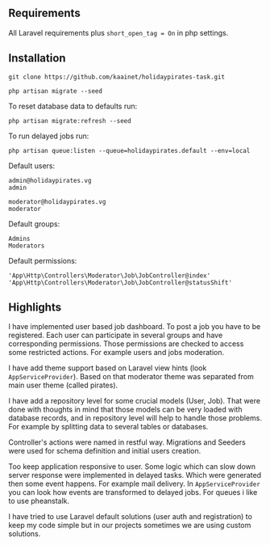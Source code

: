 ## Requirements

All Laravel requirements plus `short_open_tag = On` in php settings.

## Installation

    git clone https://github.com/kaainet/holidaypirates-task.git

    php artisan migrate --seed

To reset database data to defaults run:

    php artisan migrate:refresh --seed

To run delayed jobs run:

    php artisan queue:listen --queue=holidaypirates.default --env=local

Default users:

    admin@holidaypirates.vg
    admin
    
    moderator@holidaypirates.vg
    moderator

Default groups:

    Admins
    Moderators

Default permissions:

    'App\Http\Controllers\Moderator\Job\JobController@index'
    'App\Http\Controllers\Moderator\Job\JobController@statusShift'

## Highlights

I have implemented user based job dashboard. To post a job you have to be registered. Each user can participate in several groups and have corresponding permissions. Those permissions are checked to access some restricted actions. For example users and jobs moderation.

I have add theme support based on Laravel view hints (look `AppServiceProvider`). Based on that moderator theme was separated from main user theme (called pirates).

I have add a repository level for some crucial models (User, Job). That were done with thoughts in mind that those models can be very loaded  with database records, and in repository level will help to handle those problems. For example by splitting data to several tables or databases.

Controller's actions were named in restful way. Migrations and Seeders were used for schema definition and initial users creation. 

Too keep application responsive to user. Some logic which can slow down server response were implemented in delayed tasks. Which were generated then some event happens. For example mail delivery. In `AppServiceProvider` you can look how events are transformed to delayed jobs. For queues i like to use pheanstalk.

I have tried to use Laravel default solutions (user auth and registration) to keep my code simple but in our projects sometimes we are using custom solutions.

